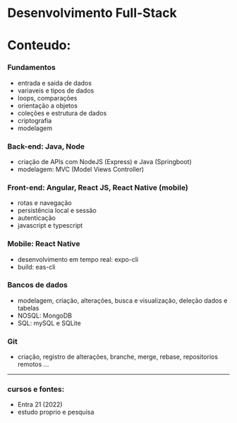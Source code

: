 # Desenvolvimento Full-Stack

# Conteudo:

### Fundamentos
- entrada e saida de dados
- variaveis e tipos de dados
- loops, comparações
- orientação a objetos
- coleções e estrutura de dados
- criptografia
- modelagem

### Back-end: Java, Node
- criação de APIs com NodeJS (Express) e Java (Springboot)
- modelagem: MVC (Model Views Controller)

### Front-end: Angular, React JS, React Native (mobile)
- rotas e navegação
- persistência local e sessão
- autenticação
- javascript e typescript

### Mobile: React Native
- desenvolvimento em tempo real: expo-cli
- build: eas-cli

### Bancos de dados
- modelagem, criação, alterações, busca e visualização, deleção dados e tabelas
- NOSQL: MongoDB
- SQL: mySQL e SQLite

### Git
- criação, registro de alterações, branche, merge, rebase, repositorios remotos ...
---
### cursos e fontes: 
- Entra 21 (2022)
- estudo proprio e pesquisa
